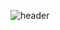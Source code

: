 ![header](https://capsule-render.vercel.app/api?type=waving&color=1C768F&height=300&section=header&text=DaeEun&fontSize=90&fontColor=ffffff)

